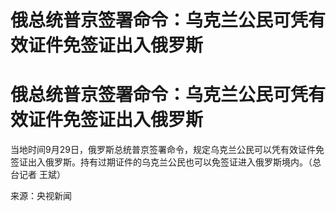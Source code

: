 # 俄总统普京签署命令：乌克兰公民可凭有效证件免签证出入俄罗斯

# 俄总统普京签署命令：乌克兰公民可凭有效证件免签证出入俄罗斯

当地时间9月29日，俄罗斯总统普京签署命令，规定乌克兰公民可以凭有效证件免签证出入俄罗斯。持有过期证件的乌克兰公民也可以免签证进入俄罗斯境内。（总台记者
王斌）

来源：央视新闻

